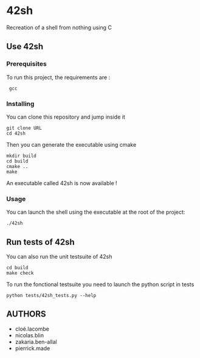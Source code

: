 # 42sh

Recreation of a shell from nothing using C

## Use 42sh

### Prerequisites

To run this project, the requirements are :

```
 gcc
```

### Installing

You can clone this repository and jump inside it

```
git clone URL
cd 42sh
```

Then you can generate the executable using cmake

```
mkdir build
cd build
cmake ..
make
```

An executable called 42sh is now available !

### Usage

You can launch the shell using the executable at the root of the project:

```
./42sh
```

## Run tests of 42sh

You can also run the unit testsuite of 42sh

```
cd build
make check
```

To run the fonctional testsuite you need to launch the python script in tests

```
python tests/42sh_tests.py --help
```

## AUTHORS

- cloé.lacombe
- nicolas.blin
- zakaria.ben-allal
- pierrick.made
